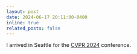 ```yaml
---
layout: post
date: 2024-06-17 20:11:00-0400
inline: true
related_posts: false
---
```


I arrived in Seattle for the [CVPR 2024](http://cvpr2024.thecvf.com/) conference. 
